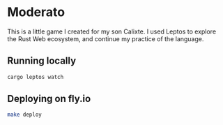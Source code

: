 # Moderato

This is a little game I created for my son Calixte. I used Leptos to explore
the Rust Web ecosystem, and continue my practice of the language.

## Running locally

```bash
cargo leptos watch
```

## Deploying on fly.io

```bash
make deploy
```

